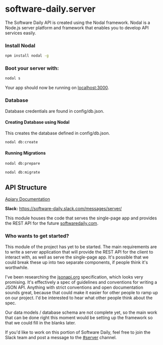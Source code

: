 # software-daily.server

The Software Daily API is created using the Nodal framework. Nodal is a Node.js server platform and framework that enables you to develop API services easily. 

### Install Nodal 

```sh
npm install nodal -g
```
### Boot your server with:
    
```sh
nodal s
```

Your app should now be running on [localhost:3000](http://localhost:3000/).

### Database 
Database credentials are found in config/db.json.

#### Creating Database using Nodal

This creates the database defined in config/db.json.

```sh
nodal db:create
```

#### Running Migrations

```sh
nodal db:prepare
```

```sh
nodal db:migrate
```



## API Structure
[Apiary Documentation](http://docs.softwaredaily.apiary.io/)

**Slack:** https://software-daily.slack.com/messages/server/

This module houses the code that serves the single-page app and provides the REST API for the future [softwaredaily.com](http://softwaredaily.com).

### Who wants to get started?

This module of the project has yet to be started. The main requirements are to write a server application that will provide the REST API for the client to interact with, as well as serve the single-page app. It's possible that we could break these up into two separate components, if people think it's worthwhile.

I've been researching the [jsonapi.org](http://jsonapi.org) specification, which looks very promising. It's effectively a spec of guidelines and conventions for writing a JSON API. Anything with strict conventions and open documentation sounds great, because that could make it easier for other people to ramp up on our project. I'd be interested to hear what other people think about the spec.

Our data models / database schema are not complete yet, so the main work that can be done right this moment would be setting up the framework so that we could fill in the blanks later.

If you'd like to work on this portion of Software Daily, feel free to join the Slack team and post a message to the [#server](https://software-daily.slack.com/messages/server/) channel.
